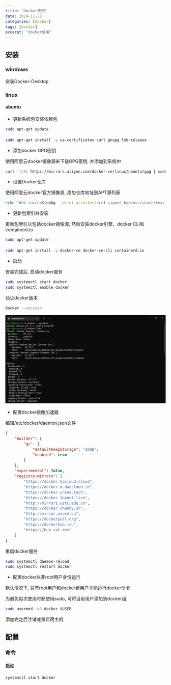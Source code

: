 ```yaml
---
title: "docker使用"
date: 2024-11-22
categories: [docker]
tags: [docker]
excerpt: "docker使用"
---
```


## 安装

### windows

安装Docker-Desktop

### linux

#### ubuntu

- 更新系统包安装依赖包

```sh
sudo apt-get update

sudo apt-get install -y ca-certificates curl gnupg lsb-release
```

- 添加docker GPG密钥

使用阿里云docker镜像源来下载GPG密钥, 并添加到系统中

```sh
curl -fsSL https://mirrors.aliyun.com/docker-ce/linux/ubuntu/gpg | sudo gpg --dearmor -o /usr/share/keyrings/docker-archive-keyring.gpg
```

- 设置Docker仓库

使用阿里云docker官方镜像源, 添加仓库地址到APT源列表

```sh    
echo "deb [arch=$(dpkg --print-architecture) signed-by=/usr/share/keyrings/docker-archive-keyring.gpg] https://mirrors.aliyun.com/docker-ce/linux/ubuntu $(lsb_release -cs) stable" | sudo tee /etc/apt/sources.list.d/docker.list > /dev/null
```

- 更新包索引并安装

更新包索引以包括docker镜像源, 然后安装docker引擎、docker CLI和containerd.io

```sh
sudo apt-get update

sudo apt-get install -y docker-ce docker-ce-cli containerd.io
```

- 启动

安装完成后, 启动docker服务

```sh
sudo systemctl start docker
sudo systemctl enable docker
```

验证docker版本

```sh
docker --version
```

![](/assets/image/20241207_164802.jpg)

- 配置docker镜像加速器

编辑/etc/docker/daemon.json文件

```json
{
    "builder": {
        "gc": {
            "defaultKeepStorage": "20GB",
            "enabled": true
        }
    },
    "experimental": false,
    "registry-mirrors": [
        "https://docker.hpcloud.cloud",
        "https://docker.m.daocloud.io",
        "https://docker.unsee.tech",
        "https://docker.1panel.live",
        "http://mirrors.ustc.edu.cn",
        "https://docker.chenby.cn",
        "http://mirror.azure.cn",
        "https://dockerpull.org",
        "https://dockerhub.icu",
        "https://hub.rat.dev"
    ]
}
```

重启docker服务

```sh
sudo systemctl daemon-reload
sudo systemctl restart docker
```

- 配置docker以非root用户身份运行

默认情况下, 只有root用户和docker组用户才能运行docker命令

为避免每次使用时都使用sudo, 可将当前用户添加到docker组,

```sh
sudo usermod -aG docker $USER
```

添加完之后注销或重启宿主机

## 配置

### 命令

#### 启动

```sh
systemctl start docker
```